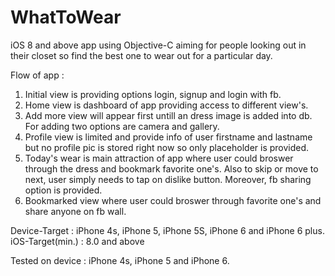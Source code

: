 # WhatToWear
iOS 8 and above app using Objective-C aiming for people looking out in their closet so find the best one to wear out for a particular day.

Flow of app :

1. Initial view is providing options login, signup and login with fb.
2. Home view is dashboard of app providing access to different view's.
3. Add more view will appear first untill an dress image is added into db. For adding two options are camera and gallery.
4. Profile view is limited and provide info of user firstname and lastname but no profile pic is stored right now so only placeholder is provided.
5. Today's wear is main attraction of app where user could broswer through the dress and bookmark favorite one's. Also to skip or move to next, user simply needs to tap on dislike button. Moreover, fb sharing option is provided.
6. Bookmarked view where user could broswer through favorite one's and share anyone on fb wall.

Device-Target : iPhone 4s, iPhone 5, iPhone 5S, iPhone 6 and iPhone 6 plus.
iOS-Target(min.) : 8.0 and above

Tested on device : iPhone 4s, iPhone 5 and iPhone 6.
